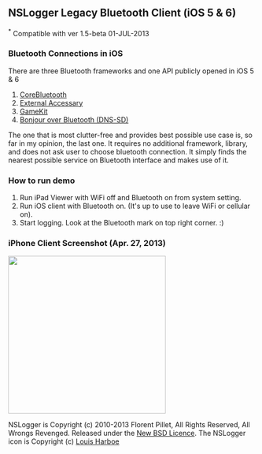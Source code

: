 ## NSLogger Legacy Bluetooth Client (iOS 5 &amp; 6) ##

<sup>*</sup> Compatible with ver 1.5-beta 01-JUL-2013

### Bluetooth Connections in iOS
There are three Bluetooth frameworks and one API publicly opened in iOS 5 &amp; 6  
1. [CoreBluetooth](http://developer.apple.com/library/ios/#documentation/CoreBluetooth/Reference/CoreBluetooth_Framework/_index.html)  
2. [External Accessary](http://developer.apple.com/library/ios/#documentation/ExternalAccessory/Reference/ExternalAccessoryFrameworkReference/_index.ht]ml)  
3. [GameKit](http://developer.apple.com/library/ios/#documentation/GameKit/Reference/GameKit_Collection/_index.html)  
4. [Bonjour over Bluetooth (DNS-SD)](http://developer.apple.com/library/ios/#qa/qa1753/_index.html#//apple_ref/doc/uid/DTS40011315)  

The one that is most clutter-free and provides best possible use case is, so far in my opinion, the last one. It requires no additional framework, library, and does not ask user to choose bluetooth connection. It simply finds the nearest possible service on Bluetooth interface and makes use of it.  

### How to run demo
1. Run iPad Viewer with WiFi off and Bluetooth on from system setting.  
2. Run iOS client with Bluetooth on. (It's up to use to leave WiFi or cellular on).      
3. Start logging. Look at the Bluetooth mark on top right corner. :)  

### iPhone Client Screenshot (Apr. 27, 2013)
<img width="320" src="https://raw.github.com/fpillet/NSLogger/master/Screenshots/iphone_bluetooth_13_04_27.png" />

NSLogger is Copyright (c) 2010-2013 Florent Pillet, All Rights Reserved, All Wrongs Revenged. Released under the [New BSD Licence](http://www.opensource.org/licenses/bsd-license.php).
The NSLogger icon is Copyright (c) [Louis Harboe](http://www.graphicpeel.com)
